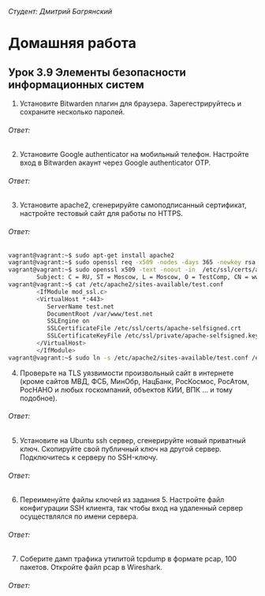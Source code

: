 *Студент: Дмитрий Багрянский*

# Домашняя работа

## Урок 3.9 Элементы безопасности информационных систем

1. Установите Bitwarden плагин для браузера. Зарегестрируйтесь и сохраните несколько паролей.

###### Ответ:



2. Установите Google authenticator на мобильный телефон. Настройте вход в Bitwarden акаунт через Google authenticator OTP.

###### Ответ:


3. Установите apache2, сгенерируйте самоподписанный сертификат, настройте тестовый сайт для работы по HTTPS.

###### Ответ:

```bash
vagrant@vagrant:~$ sudo apt-get install apache2
vagrant@vagrant:~$ sudo openssl req -x509 -nodes -days 365 -newkey rsa:2048 -keyout /etc/ssl/private/apache-selfsigned.key -out /etc/ssl/certs/apache-selfsigned.crt
vagrant@vagrant:~$ sudo openssl x509 -text -noout -in  /etc/ssl/certs/apache-selfsigned.crt | grep Subject:
        Subject: C = RU, ST = Moscow, L = Moscow, O = TestComp, CN = www.test.net
vagrant@vagrant:~$ cat /etc/apache2/sites-available/test.conf
        <IfModule mod_ssl.c>
        <VirtualHost *:443>
           ServerName test.net
           DocumentRoot /var/www/test.net
           SSLEngine on
           SSLCertificateFile /etc/ssl/certs/apache-selfsigned.crt
           SSLCertificateKeyFile /etc/ssl/private/apache-selfsigned.key
        </VirtualHost>
        </IfModule>
vagrant@vagrant:~$ sudo ln -s /etc/apache2/sites-available/test.conf /etc/apache2/sites-enabled/test.conf
```
4. Проверьте на TLS уязвимости произвольный сайт в интернете (кроме сайтов МВД, ФСБ, МинОбр, НацБанк, РосКосмос, РосАтом, РосНАНО и любых госкомпаний, объектов КИИ, ВПК ... и тому подобное).

###### Ответ:


5. Установите на Ubuntu ssh сервер, сгенерируйте новый приватный ключ. Скопируйте свой публичный ключ на другой сервер. Подключитесь к серверу по SSH-ключу.

###### Ответ:


6. Переименуйте файлы ключей из задания 5. Настройте файл конфигурации SSH клиента, так чтобы вход на удаленный сервер осуществлялся по имени сервера.

###### Ответ:


7. Соберите дамп трафика утилитой tcpdump в формате pcap, 100 пакетов. Откройте файл pcap в Wireshark.

###### Ответ:
